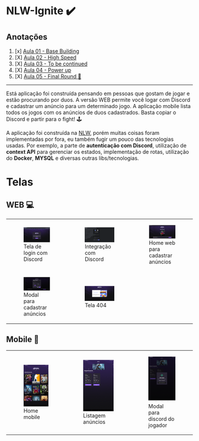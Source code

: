 # NLW-Ignite :heavy_check_mark:

## Anotações

1. [x] [Aula 01 - Base Building](aula01)
2. [X] [Aula 02 - High Speed](aula02)
3. [X] [Aula 03 - To be continued](aula03)
4. [X] [Aula 04 - Power up](aula04)
5. [X] [Aula 05 - Final Round :rocket:](aula05)

----
Está aplicação foi construída pensando em pessoas que gostam de jogar e estão procurando por duos. A versão WEB permite você
logar com Discord e cadastrar um anúncio para um determinado jogo. A aplicação mobile lista todos os jogos com os anúncios de duos 
cadastrados. Basta copiar o Discord e partir para o fight! :joystick:

A aplicação foi construída na [NLW](https://www.rocketseat.com.br/), porém muitas coisas foram implementadas por fora, eu também fugir um pouco das tecnologias usadas. 
Por exemplo, a parte de **autenticação com Discord**, 
utilização de **context API** para gerenciar os estados, implementação de rotas, utilização do **Docker**, **MYSQL** e diversas outras libs/tecnologias.
# Telas

## WEB 	:computer:

<table>
  <tr>
    <td>
      <figure>
        <img src="prints/1_LOGIN.png" />
        <figcaption>Tela de login com Discord</figcaption>
      </figure>
    </td>
    <td>
      <figure>
        <img src="prints/2_LOGIN_DISCORD.png" />
        <figcaption>Integração com Discord</figcaption>
      </figure>
    </td>
    <td>
      <figure>
        <img src="prints/3_HOME.png" />
        <figcaption>Home web para cadastrar anúncios</figcaption>
      </figure>
    </td>
  </tr>
  <tr>
    <td>
      <figure>
        <img src="prints/4_MODAL_CADASTRO.png" />
        <figcaption>Modal para cadastrar anúncios</figcaption>
      </figure>
    </td>
    <td>
      <figure>
        <img src="prints/8_NOT404.png" />
        <figcaption>Tela 404</figcaption>
      </figure>
    </td>
  </tr>
</table>


## Mobile :iphone:
<table>
  <tr>
    <td>
      <figure>
        <img src="prints/5_HOME_MOBILE.png" />
        <figcaption>Home mobile</figcaption>
      </figure>
    </td>
    <td>
      <figure>
        <img src="prints/6_ANUNCIOS_MOBILE.png" />
        <figcaption>Listagem anúncios</figcaption>
      </figure>
    </td>
    <td>
      <figure>
        <img src="prints/7_MODAL_MOBILE.png" />
        <figcaption>Modal para discord do jogador</figcaption>
      </figure>
    </td>
  </tr>
</table>
